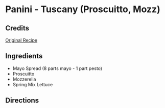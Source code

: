 # Panini - Tuscany (Proscuitto, Mozz) 

<!-- BEGIN content -->

## Credits

[Original Recipe](http://www.rittersysco.com/Panini%20recipes.htm "http://www.rittersysco.com/Panini recipes.htm")

## Ingredients

- Mayo Spread (8 parts mayo - 1 part pesto)
- Proscuitto
- Mozzerella
- Spring Mix Lettuce

## Directions
<!-- END content -->

